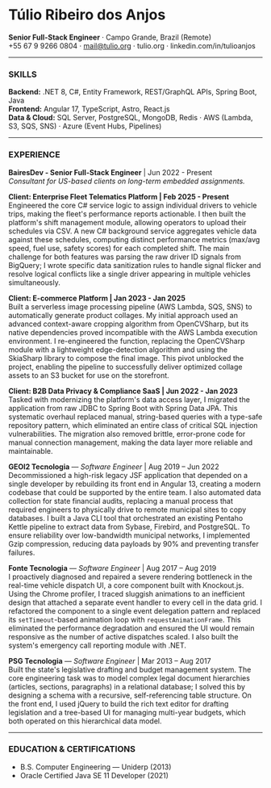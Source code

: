 # Túlio Ribeiro dos Anjos
**Senior Full-Stack Engineer** · Campo Grande, Brazil (Remote)  
+55 67 9 9266 0804 · mail@tulio.org · tulio.org · linkedin.com/in/tulioanjos

---

### SKILLS
**Backend:** .NET 8, C#, Entity Framework, REST/GraphQL APIs, Spring Boot, Java  
**Frontend:** Angular 17, TypeScript, Astro, React.js  
**Data & Cloud:** SQL Server, PostgreSQL, MongoDB, Redis · AWS (Lambda, S3, SQS, SNS) · Azure (Event Hubs, Pipelines)

---

### EXPERIENCE

**BairesDev - Senior Full-Stack Engineer** | Jun 2022 - Present  
*Consultant for US-based clients on long-term embedded assignments.*

**Client: Enterprise Fleet Telematics Platform | Feb 2025 - Present**  
Engineered the core C# service logic to assign individual drivers to vehicle trips, making the fleet's performance reports actionable. I then built the platform's shift management module, allowing operators to upload their schedules via CSV. A new C# background service aggregates vehicle data against these schedules, computing distinct performance metrics (max/avg speed, fuel use, safety scores) for each completed shift. The main challenge for both features was parsing the raw driver ID signals from BigQuery; I wrote specific data sanitization rules to handle signal flicker and resolve logical conflicts like a single driver appearing in multiple vehicles simultaneously.

**Client: E-commerce Platform | Jan 2023 - Jan 2025**  
Built a serverless image processing pipeline (AWS Lambda, SQS, SNS) to automatically generate product collages. My initial approach used an advanced context-aware cropping algorithm from OpenCVSharp, but its native dependencies proved incompatible with the AWS Lambda execution environment. I re-engineered the function, replacing the OpenCVSharp module with a lightweight edge-detection algorithm and using the SkiaSharp library to compose the final image. This pivot unblocked the project, enabling the pipeline to successfully deliver optimized collage assets to an S3 bucket for use on the storefront.

**Client: B2B Data Privacy & Compliance SaaS | Jun 2022 - Jan 2023**  
Tasked with modernizing the platform's data access layer, I migrated the application from raw JDBC to Spring Boot with Spring Data JPA. This systematic overhaul replaced manual, string-based queries with a type-safe repository pattern, which eliminated an entire class of critical SQL injection vulnerabilities. The migration also removed brittle, error-prone code for manual connection management, making the data layer more reliable and maintainable.

**GEOI2 Tecnologia** — *Software Engineer* | Aug 2019 – Jun 2022  
Decommissioned a high-risk legacy JSF application that depended on a single developer by rebuilding its front end in Angular 13, creating a modern codebase that could be supported by the entire team. I also automated data collection for state financial audits, replacing a manual process that required engineers to physically drive to remote municipal sites to copy databases. I built a Java CLI tool that orchestrated an existing Pentaho Kettle pipeline to extract data from Sybase, Firebird, and PostgreSQL. To ensure reliability over low-bandwidth municipal networks, I implemented Gzip compression, reducing data payloads by 90% and preventing transfer failures.

**Fonte Tecnologia** — *Software Engineer* | Aug 2017 – Aug 2019  
I proactively diagnosed and repaired a severe rendering bottleneck in the real-time vehicle dispatch UI, a core component built with Knockout.js. Using the Chrome profiler, I traced sluggish animations to an inefficient design that attached a separate event handler to every cell in the data grid. I refactored the component to a single event delegation pattern and replaced its `setTimeout`-based animation loop with `requestAnimationFrame`. This eliminated the performance degradation and ensured the UI would remain responsive as the number of active dispatches scaled. I also built the system's emergency call reporting module with .NET.

**PSG Tecnologia** — *Software Engineer* | Mar 2013 – Aug 2017  
Built the state's legislative drafting and budget management system. The core engineering task was to model complex legal document hierarchies (articles, sections, paragraphs) in a relational database; I solved this by designing a schema with a recursive, self-referencing table structure. On the front end, I used jQuery to build the rich text editor for drafting legislation and a tree-based UI for managing multi-year budgets, which both operated on this hierarchical data model.

---

### EDUCATION & CERTIFICATIONS
*   B.S. Computer Engineering — Uniderp (2013)
*   Oracle Certified Java SE 11 Developer (2021)
